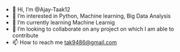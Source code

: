 - 👋 Hi, I’m @Ajay-Taak12
- 👀 I’m interested in Python, Machine learning, Big Data Analysis
- 🌱 I’m currently learning Machine Learnig
- 💞️ I’m looking to collaborate on any project on which I am able to contribute
- 📫 How to reach me tak9486@gmail.com

<!---
Ajay-Taak12/Ajay-Taak12 is a ✨ special ✨ repository because its `README.md` (this file) appears on your GitHub profile.
You can click the Preview link to take a look at your changes.
--->
